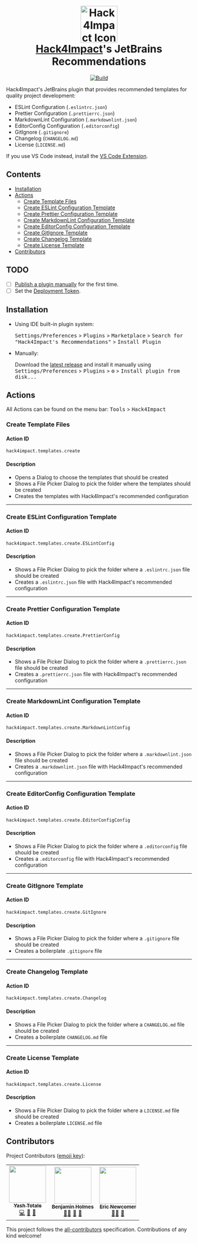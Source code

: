 <h1 align="center">
  <br>
    <a href="https://hack4impact.org/"><img src="https://raw.githubusercontent.com/YashTotale/jetbrains-plugin/main/src/main/resources/icons/rotating-icon.gif" alt="Hack4Impact Icon" width="100"></a>
  <br>
  <b><a href="https://hack4impact.org/">Hack4Impact</a>'s JetBrains Recommendations</b>
</h1>

<p align="center">
<a href="https://github.com/YashTotale/jetbrains-plugin/actions/workflows/build.yml?query=workflow%3A%22CI%22"><img src="https://img.shields.io/github/workflow/status/YashTotale/jetbrains-plugin/CI?style=flat-square&label=Build&logo=github&logoColor=FFFFFF&labelColor=000000" alt="Build"/></a>
</p>

<!-- Plugin description -->
Hack4Impact's JetBrains plugin that provides recommended templates for quality project development:

- ESLint Configuration (`.eslintrc.json`)
- Prettier Configuration (`.prettierrc.json`)
- MarkdownLint Configuration (`.markdownlint.json`)
- EditorConfig Configuration (`.editorconfig`)
- GitIgnore (`.gitignore`)
- Changelog (`CHANGELOG.md`)
- License (`LICENSE.md`)

If you use VS Code instead, install the [VS Code Extension](https://github.com/hack4impact/vscode-extension).
<!-- Plugin description end -->

## Contents <!-- omit in toc -->

- [Installation](#installation)
- [Actions](#actions)
  - [Create Template Files](#create-template-files)
  - [Create ESLint Configuration Template](#create-eslint-configuration-template)
  - [Create Prettier Configuration Template](#create-prettier-configuration-template)
  - [Create MarkdownLint Configuration Template](#create-markdownlint-configuration-template)
  - [Create EditorConfig Configuration Template](#create-editorconfig-configuration-template)
  - [Create GitIgnore Template](#create-gitignore-template)
  - [Create Changelog Template](#create-changelog-template)
  - [Create License Template](#create-license-template)
- [Contributors](#contributors)

## TODO

- [ ] [Publish a plugin manually](https://plugins.jetbrains.com/docs/intellij/publishing-plugin.html?from=IJPluginTemplate)
  for the first time.
- [ ] Set the [Deployment Token](https://plugins.jetbrains.com/docs/marketplace/plugin-upload.html).

## Installation

- Using IDE built-in plugin system:

  <kbd>Settings/Preferences</kbd> > <kbd>Plugins</kbd> > <kbd>Marketplace</kbd> > <kbd>Search for "Hack4Impact's
  Recommendations"</kbd> >
  <kbd>Install Plugin</kbd>

- Manually:

  Download the [latest release](https://github.com/YashTotale/jetbrains-plugin/releases/latest) and install it manually
  using
  <kbd>Settings/Preferences</kbd> > <kbd>Plugins</kbd> > <kbd>⚙️</kbd> > <kbd>Install plugin from disk...</kbd>

## Actions

All Actions can be found on the menu bar: <kbd>Tools</kbd> > <kbd>Hack4Impact</kbd>

### Create Template Files

#### Action ID

`hack4impact.templates.create`

#### Description

- Opens a Dialog to choose the templates that should be created
- Shows a File Picker Dialog to pick the folder where the templates should be created
- Creates the templates with Hack4Impact's recommended configuration

---

### Create ESLint Configuration Template

#### Action ID

`hack4impact.templates.create.ESLintConfig`

#### Description

- Shows a File Picker Dialog to pick the folder where a `.eslintrc.json` file should be created
- Creates a `.eslintrc.json` file with Hack4Impact's recommended configuration

---

### Create Prettier Configuration Template

#### Action ID

`hack4impact.templates.create.PrettierConfig`

#### Description

- Shows a File Picker Dialog to pick the folder where a `.prettierrc.json` file should be created
- Creates a `.prettierrc.json` file with Hack4Impact's recommended configuration

---

### Create MarkdownLint Configuration Template

#### Action ID

`hack4impact.templates.create.MarkdownLintConfig`

#### Description

- Shows a File Picker Dialog to pick the folder where a `.markdownlint.json` file should be created
- Creates a `.markdownlint.json` file with Hack4Impact's recommended configuration

---

### Create EditorConfig Configuration Template

#### Action ID

`hack4impact.templates.create.EditorConfigConfig`

#### Description

- Shows a File Picker Dialog to pick the folder where a `.editorconfig` file should be created
- Creates a `.editorconfig` file with Hack4Impact's recommended configuration

---

### Create GitIgnore Template

#### Action ID

`hack4impact.templates.create.GitIgnore`

#### Description

- Shows a File Picker Dialog to pick the folder where a `.gitignore` file should be created
- Creates a boilerplate `.gitignore` file

---

### Create Changelog Template

#### Action ID

`hack4impact.templates.create.Changelog`

#### Description

- Shows a File Picker Dialog to pick the folder where a `CHANGELOG.md` file should be created
- Creates a boilerplate `CHANGELOG.md` file

---

### Create License Template

#### Action ID

`hack4impact.templates.create.License`

#### Description

- Shows a File Picker Dialog to pick the folder where a `LICENSE.md` file should be created
- Creates a boilerplate `LICENSE.md` file

## Contributors

Project Contributors ([emoji key](https://allcontributors.org/docs/en/emoji-key)):

<!-- ALL-CONTRIBUTORS-LIST:START - Do not remove or modify this section -->
<!-- prettier-ignore-start -->
<!-- markdownlint-disable -->
<table>
  <tr>
    <td align="center"><a href="https://github.com/YashTotale"><img src="https://avatars.githubusercontent.com/u/30784592?v=4?s=100" width="100px;" alt=""/><br /><sub><b>Yash Totale</b></sub></a><br /><a href="https://github.com/YashTotale/jetbrains-plugin/commits?author=YashTotale" title="Code">💻</a> <a href="#ideas-YashTotale" title="Ideas, Planning, & Feedback">🤔</a> <a href="https://github.com/YashTotale/jetbrains-plugin/commits?author=YashTotale" title="Documentation">📖</a></td>
    <td align="center"><a href="https://bholmes.dev/"><img src="https://avatars.githubusercontent.com/u/31811199?v=4?s=100" width="100px;" alt=""/><br /><sub><b>Benjamin Holmes</b></sub></a><br /><a href="#mentoring-Holben888" title="Mentoring">🧑‍🏫</a> <a href="#ideas-Holben888" title="Ideas, Planning, & Feedback">🤔</a> <a href="#projectManagement-Holben888" title="Project Management">📆</a></td>
    <td align="center"><a href="https://www.linkedin.com/in/eric-newcomer/"><img src="https://avatars.githubusercontent.com/u/20120289?v=4?s=100" width="100px;" alt=""/><br /><sub><b>Eric Newcomer</b></sub></a><br /><a href="#mentoring-eric-newcomer" title="Mentoring">🧑‍🏫</a> <a href="#projectManagement-eric-newcomer" title="Project Management">📆</a></td>
  </tr>
</table>

<!-- markdownlint-restore -->
<!-- prettier-ignore-end -->

<!-- ALL-CONTRIBUTORS-LIST:END -->

This project follows the [all-contributors](https://github.com/all-contributors/all-contributors) specification. Contributions of any kind welcome!
